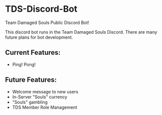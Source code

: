 # TDS-Discord-Bot
Team Damaged Souls Public Discord Bot!

This discord bot runs in the Team Damaged Souls Discord. There are many future plans for bot development.

## Current Features:
* Ping! Pong!

## Future Features:

* Welcome message to new users
* In-Server "Souls" currency
* "Souls" gambling
* TDS Member Role Management
